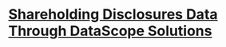 # [Shareholding Disclosures Data Through DataScope Solutions](https://developers.lseg.com/en/article-catalog/article/shareholding-disclosures-data-through-datascope-solutions)
